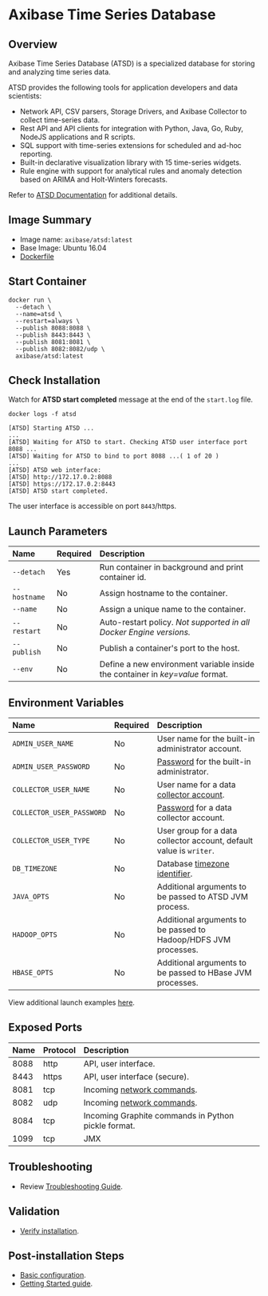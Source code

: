 # Axibase Time Series Database

## Overview

Axibase Time Series Database (ATSD) is a specialized database for storing and analyzing time series data.

ATSD provides the following tools for application developers and data scientists:

- Network API, CSV parsers, Storage Drivers, and Axibase Collector to collect time-series data.
- Rest API and API clients for integration with Python, Java, Go, Ruby, NodeJS applications and R scripts.
- SQL support with time-series extensions for scheduled and ad-hoc reporting.
- Built-in declarative visualization library with 15 time-series widgets.
- Rule engine with support for analytical rules and anomaly detection based on ARIMA and Holt-Winters forecasts.

Refer to [ATSD Documentation](https://axibase.com/docs/atsd/) for additional details.

## Image Summary

* Image name: `axibase/atsd:latest`
* Base Image: Ubuntu 16.04
* [Dockerfile](https://github.com/axibase/dockers/blob/master/Dockerfile)

## Start Container

```properties
docker run \
  --detach \
  --name=atsd \
  --restart=always \
  --publish 8088:8088 \
  --publish 8443:8443 \
  --publish 8081:8081 \
  --publish 8082:8082/udp \
  axibase/atsd:latest
```

## Check Installation

Watch for **ATSD start completed** message at the end of the `start.log` file.

```
docker logs -f atsd
```

```
[ATSD] Starting ATSD ...
...
[ATSD] Waiting for ATSD to start. Checking ATSD user interface port 8088 ...
[ATSD] Waiting for ATSD to bind to port 8088 ...( 1 of 20 )
...
[ATSD] ATSD web interface:
[ATSD] http://172.17.0.2:8088
[ATSD] https://172.17.0.2:8443
[ATSD] ATSD start completed.
```

The user interface is accessible on port `8443`/https.

## Launch Parameters

| **Name** | **Required** | **Description** |
|:---|:---|:---|
|`--detach` | Yes | Run container in background and print container id. |
|`--hostname` | No | Assign hostname to the container. |
|`--name` | No | Assign a unique name to the container. |
|`--restart` | No | Auto-restart policy. _Not supported in all Docker Engine versions._ |
|`--publish` | No | Publish a container's port to the host. |
|`--env` | No | Define a new environment variable inside the container in _key=value_ format. |

## Environment Variables

| **Name** | **Required** | **Description** |
|:---|:---|:---|
|`ADMIN_USER_NAME` | No | User name for the built-in administrator account. |
|`ADMIN_USER_PASSWORD` | No | [Password](https://axibase.com/docs/atsd/administration/user-authentication.html#password-requirements) for the built-in administrator.|
|`COLLECTOR_USER_NAME` | No | User name for a data [collector account](https://axibase.com/docs/atsd/administration/collector-account.html). |
|`COLLECTOR_USER_PASSWORD` | No | [Password](https://axibase.com/docs/atsd/administration/user-authentication.html#password-requirements) for a data collector account.|
|`COLLECTOR_USER_TYPE` | No | User group for a data collector account, default value is `writer`.|
|`DB_TIMEZONE` | No | Database [timezone identifier](https://axibase.com/docs/atsd/administration/timezone.html).|
|`JAVA_OPTS` | No | Additional arguments to be passed to ATSD JVM process. |
|`HADOOP_OPTS` | No | Additional arguments to be passed to Hadoop/HDFS JVM processes. |
|`HBASE_OPTS` | No | Additional arguments to be passed to HBase JVM processes. |

View additional launch examples [here](https://axibase.com/docs/atsd/installation/docker.html).

## Exposed Ports

| **Name** | **Protocol** | **Description** |
|:---|:---|:---|
| 8088 | http | API, user interface. |
| 8443 | https | API, user interface (secure). |
| 8081 | tcp | Incoming [network commands](https://axibase.com/docs/atsd/api/network/#connection). |
| 8082 | udp | Incoming [network commands](https://axibase.com/docs/atsd/api/network/#udp-datagrams). |
| 8084 | tcp | Incoming Graphite commands in Python pickle format. |
| 1099 | tcp | JMX |

## Troubleshooting

* Review [Troubleshooting Guide](https://axibase.com/docs/atsd/installation/troubleshooting.html).

## Validation

* [Verify installation](https://axibase.com/docs/atsd/installation/verifying-installation.html).

## Post-installation Steps

* [Basic configuration](https://axibase.com/docs/atsd/installation/post-installation.html).
* [Getting Started guide](hhttps://axibase.com/docs/atsd/tutorials/getting-started.html).
